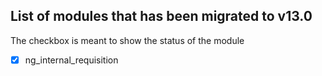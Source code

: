 ## List of modules that has been migrated to v13.0


The checkbox is meant to show the status of the module


- [x]  ng_internal_requisition
